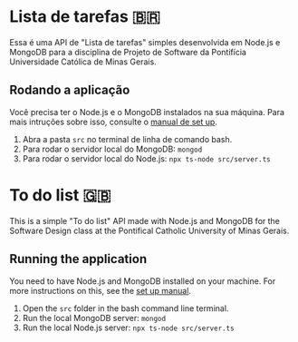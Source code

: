 # Lista de tarefas 🇧🇷

Essa é uma API de "Lista de tarefas" simples desenvolvida em Node.js e MongoDB para a disciplina de Projeto de Software da Pontifícia Universidade Católica de Minas Gerais.

## Rodando a aplicação
Você precisa ter o Node.js e o MongoDB instalados na sua máquina. Para mais intruções sobre isso, consulte o [manual de set up](./doc/Setup.md).

1. Abra a pasta `src` no terminal de linha de comando bash.
2. Para rodar o servidor local do MongoDB: `mongod` 
3. Para rodar o servidor local do Node.js: `npx ts-node src/server.ts` 

# To do list 🇬🇧

This is a simple "To do list" API made with Node.js and MongoDB for the Software Design class at the Pontifical Catholic University of Minas Gerais.

## Running the application
You need to have Node.js and MongoDB installed on your machine. For more instructions on this, see the [set up manual](./doc/Setup.md).

1. Open the `src` folder in the bash command line terminal.
2. Run the local MongoDB server: `mongod`
3. Run the local Node.js server: `npx ts-node src/server.ts`